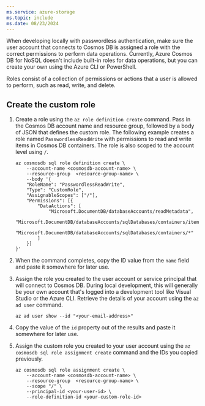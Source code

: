 ```yaml
---
ms.service: azure-storage
ms.topic: include
ms.date: 08/23/2024
---
```


When developing locally with passwordless authentication, make sure the user account that connects to Cosmos DB is assigned a role with the correct permissions to perform data operations. Currently, Azure Cosmos DB for NoSQL doesn't include built-in roles for data operations, but you can create your own using the Azure CLI or PowerShell.

Roles consist of a collection of permissions or actions that a user is allowed to perform, such as read, write, and delete.

## Create the custom role

1. Create a role using the `az role definition create` command. Pass in the Cosmos DB account name and resource group, followed by a body of JSON that defines the custom role. The following example creates a role named `PasswordlessReadWrite` with permissions to read and write items in Cosmos DB containers. The role is also scoped to the account level using `/`.

    ```azurecli
    az cosmosdb sql role definition create \
        --account-name <cosmosdb-account-name> \
        --resource-group  <resource-group-name> \
        --body '{
        "RoleName": "PasswordlessReadWrite",
        "Type": "CustomRole",
        "AssignableScopes": ["/"],
        "Permissions": [{
            "DataActions": [
                "Microsoft.DocumentDB/databaseAccounts/readMetadata",
                "Microsoft.DocumentDB/databaseAccounts/sqlDatabases/containers/items/*",
                "Microsoft.DocumentDB/databaseAccounts/sqlDatabases/containers/*"
            ]
        }]
    }'
    ```

1. When the command completes, copy the ID value from the `name` field and paste it somewhere for later use.

1. Assign the role you created to the user account or service principal that will connect to Cosmos DB. During local development, this will generally be your own account that's logged into a development tool like Visual Studio or the Azure CLI. Retrieve the details of your account using the `az ad user` command.
    
    ```azurecli
    az ad user show --id "<your-email-address>"
    ```

1. Copy the value of the `id` property out of the results and paste it somewhere for later use.

1. Assign the custom role you created to your user account using the `az cosmosdb sql role assignment create` command and the IDs you copied previously.
    
    ```azurecli
    az cosmosdb sql role assignment create \
        --account-name <cosmosdb-account-name> \
        --resource-group  <resource-group-name> \
        --scope "/" \
        --principal-id <your-user-id> \
        --role-definition-id <your-custom-role-id> 
    ```